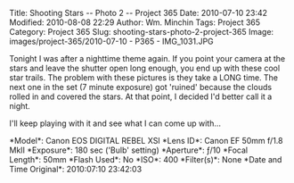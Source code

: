 Title: Shooting Stars -- Photo 2 -- Project 365
Date: 2010-07-10 23:42
Modified: 2010-08-08 22:29
Author: Wm. Minchin
Tags: Project 365
Category: Project 365
Slug: shooting-stars-photo-2-project-365
Image: images/project-365/2010-07-10 - P365 - IMG_1031.JPG

Tonight I was after a nighttime theme again. If you point your camera at
the stars and leave the shutter open long enough, you end up with these
cool star trails. The problem with these pictures is they take a LONG
time. The next one in the set (7 minute exposure) got 'ruined' because
the clouds rolled in and covered the stars. At that point, I decided I'd
better call it a night.

I'll keep playing with it and see what I can come up with...

<div markdown=1 class="photo-infobox">
*Model*: Canon EOS DIGITAL REBEL XSI  
*Lens ID*: Canon EF 50mm f/1.8 MkII  
*Exposure*: 180 sec ('Bulb' setting)  
*Aperture*: ƒ/10  
*Focal Length*: 50mm  
*Flash Used*: No  
*ISO*: 400  
*Filter(s)*: None  
*Date and Time Original*: 2010:07:10 23:42:03
</div>
